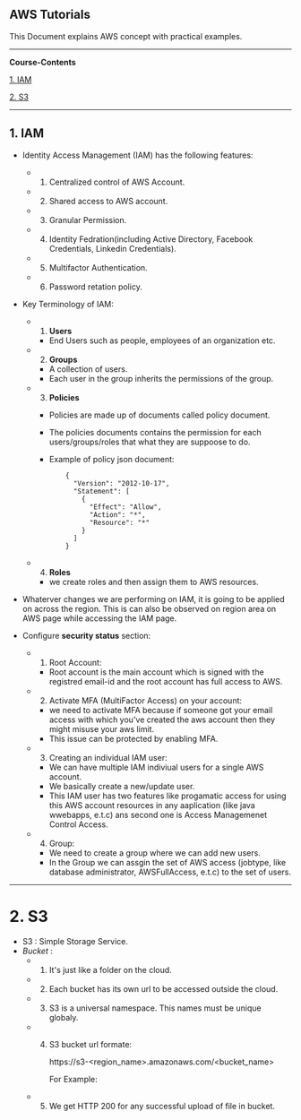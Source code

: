 ##                                      AWS Tutorials
This Document explains AWS concept with practical examples.


----------------------------------------------------------------------------------------------------------------------------------
**Course-Contents**

[1. IAM](#1-iam)

[2. S3](#2-s3)

----------------------------------------------------------------------------------------------------------------------------------
## 1. IAM ##
  - Identity Access Management (IAM) has the following features:
    - 1. Centralized control of AWS Account.
    - 2. Shared access to AWS account.
    - 3. Granular Permission.
    - 4. Identity Fedration(including Active Directory, Facebook Credentials, Linkedin Credentials).
    - 5. Multifactor Authentication.
    - 6. Password retation policy.
    
    
  - Key Terminology of IAM:
    - 1. **Users**
      - End Users such as people, employees of an organization etc.
    - 2. **Groups**
      - A collection of users.
      - Each user in the group inherits the permissions of the group.
    - 3. **Policies**
      - Policies are made up of documents called policy document.
      - The policies documents contains the permission for each users/groups/roles that what they are suppoose to do.
      - Example of policy json document: 
      
          
                {
                  "Version": "2012-10-17",
                  "Statement": [
                    {
                      "Effect": "Allow",
                      "Action": "*",
                      "Resource": "*"
                    }
                  ]
                }
                
                
    - 4. **Roles**
      - we create roles and then assign them to AWS resources.
  
  - Whaterver changes we are performing on IAM, it is going to be applied on across the region. This is can  also be observed on region area on AWS page while accessing the IAM page.
  
  - Configure **security status** section: 
  
    - 1. Root Account:
      - Root account is the main account which is signed with the registred email-id and the root account has full access to AWS.
    - 2. Activate MFA (MultiFactor Access) on your account:
      -  we need to activate MFA because if someone got your email access with which you've created the aws account then they might misuse your aws limit.
      - This issue can be protected by enabling MFA.
    - 3. Creating an individual IAM user:
      - We can have multiple IAM indiviual users for a single AWS account.
      - We basically create a new/update user.
      - This IAM user has two features like progamatic access for using this AWS account resources in any aaplication (like java wwebapps, e.t.c) ans second one is Access Managemenet Control Access.
    - 4. Group:
      - We need to create a group where we can add new users.
      - In the Group we can assgin the set of AWS access (jobtype, like database administrator, AWSFullAccess, e.t.c) to the set of users.
      
      
-------------------------------------------------------------------------------------------------------------------------------
# 2. S3 ##

  - S3 : Simple Storage Service.
  - _Bucket_ : 
    - 1. It's just like a folder on the cloud. 
    - 2. Each bucket has its own url to be accessed outside the cloud.
    - 3. S3 is a universal namespace. This names must be unique globaly.
    - 4. S3 bucket url formate: 
    
            https://s3-<region_name>.amazonaws.com/<bucket_name>
            
            For Example:
    - 5. We get HTTP 200 for any successful upload of file in bucket.        

